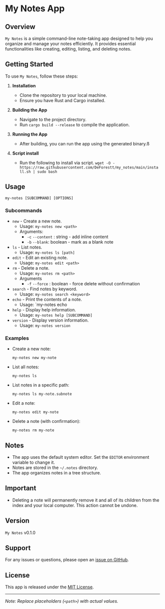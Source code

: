 # My Notes App

## Overview
`My Notes` is a simple command-line note-taking app designed to help you organize and manage your notes efficiently. It provides essential functionalities like creating, editing, listing, and deleting notes.

## Getting Started
To use `My Notes`, follow these steps:

1. **Installation**
   - Clone the repository to your local machine.
   - Ensure you have Rust and Cargo installed.

2. **Building the App**
   - Navigate to the project directory.
   - Run `cargo build --release` to compile the application.

3. **Running the App**
   - After building, you can run the app using the generated binary.ß

4. **Script install**
   - Run the following to install via script.
    `wget -O - https://raw.githubusercontent.com/DeForestt/my_notes/main/install.sh | sudo bash`

## Usage
`my-notes [SUBCOMMAND] [OPTIONS]`

### Subcommands
- `new` - Create a new note.
  - Usage: `my-notes new <path>`
  - Arguments:
    - `-c` `--content` : string - add inline content
    - `-b` `--blank`: boolean - mark as a blank note
- `ls` - List notes.
  - Usage: `my-notes ls [path]`
- `edit` - Edit an existing note.
  - Usage: `my-notes edit <path>`
- `rm` - Delete a note.
  - Usage: `my-notes rm <path>`
  - Arguments
    - `-f` `--force` : boolean - force delete without confirmation
- `search` - Find notes by keyword.
  - Usage: `my-notes search <keyword>`
- `echo` - Print the contents of a note.
  - Usage: `my-notes echo <path>
- `help` - Display help information.
  - Usage: `my-notes help [SUBCOMMAND]`
- `version` - Display version information.
  - Usage: `my-notes version`

### Examples
- Create a new note:
  ```
  my-notes new my-note
  ```
- List all notes:
  ```
  my-notes ls
  ```
- List notes in a specific path:
  ```
  my-notes ls my-note.subnote
  ```
- Edit a note:
  ```
  my-notes edit my-note
  ```
- Delete a note (with confirmation):
  ```
  my-notes rm my-note
  ```

## Notes
- The app uses the default system editor. Set the `EDITOR` environment variable to change it.
- Notes are stored in the `~/.notes` directory.
- The app organizes notes in a tree structure.

## Important
- Deleting a note will permanently remove it and all of its children from the index and your local computer. This action cannot be undone.

## Version
`My Notes` v0.1.0

## Support
For any issues or questions, please open an [issue on GitHub](https://github.com/DeForestt/my_notes/issues).

## License
This app is released under the [MIT License](https://opensource.org/licenses/MIT).

---

*Note: Replace placeholders (`<path>`) with actual values.*